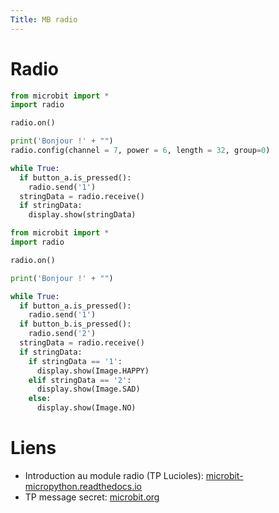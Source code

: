 ```yaml
---
Title: MB radio
---
```


# Radio


```python
from microbit import *
import radio

radio.on()

print('Bonjour !' + "")
radio.config(channel = 7, power = 6, length = 32, group=0)

while True:
  if button_a.is_pressed():
    radio.send('1')
  stringData = radio.receive()
  if stringData:
    display.show(stringData)
```

```python
from microbit import *
import radio

radio.on()

print('Bonjour !' + "")

while True:
  if button_a.is_pressed():
    radio.send('1')
  if button_b.is_pressed():
    radio.send('2')
  stringData = radio.receive()
  if stringData:
    if stringData == '1':
      display.show(Image.HAPPY)
    elif stringData == '2':
      display.show(Image.SAD)
    else:
      display.show(Image.NO)
```


# Liens
* Introduction au module radio (TP Lucioles): [microbit-micropython.readthedocs.io](https://microbit-micropython.readthedocs.io/fr/latest/tutorials/radio.html)
* TP message secret: [microbit.org](https://microbit.org/fr/projects/make-it-code-it/tell-me-a-secret/)